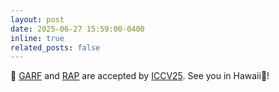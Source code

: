 ```yaml
---
layout: post
date: 2025-06-27 15:59:00-0400
inline: true
related_posts: false
---
```


<!-- We are organizing the [2nd Vision-Centric Autonomous Driving (VCAD) Workshop](https://vcad-workshop.github.io/) at ECCV 2024. We invite you to attend our workshop and submit your papers! -->

:tada: [GARF](https://ai4ce.github.io/GARF/) and [RAP](https://ai4ce.github.io/RAP/) are accepted by [ICCV25](https://iccv.thecvf.com/). See you in Hawaii🌺!
